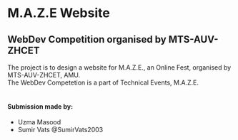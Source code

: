 # M.A.Z.E Website
## WebDev Competition organised by MTS-AUV-ZHCET
The project is to design a website for M.A.Z.E., an Online Fest, organised by MTS-AUV-ZHCET, AMU.
<br/>
The WebDev Competetion is a part of Technical Events, M.A.Z.E.
<br/>
<br/>
#### Submission made by:
<ul>
<li>Uzma Masood</li>
<li>Sumir Vats @SumirVats2003</li>
</ul>
<br/>
<br/>
